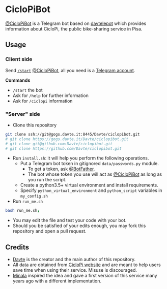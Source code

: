# CicloPiBot
[@CicloPiBot](https://t.me/ciclopibot) is a Telegram bot based on [davtelepot](https://gogs.davte.it/davte/davtelepot) which provides information about CicloPi, the public bike-sharing service in Pisa.

## Usage
### Client side
Send [`/start`](https://t.me/ciclopibot?start=00help) [@CicloPiBot](https://t.me/ciclopibot), all you need is a [Telegram account](https://telegram.org/).

**Commands**
* `/start` the bot
* Ask for `/help` for further information
* Ask for `/ciclopi` information

### "Server" side
* Clone this repository
```bash
git clone ssh://git@gogs.davte.it:8445/Davte/ciclopibot.git
# git clone https://gogs.davte.it/Davte/ciclopibot.git
# git clone git@github.com:Davte/ciclopibot.git
# git clone https://github.com/Davte/ciclopibot.git
```
* Run `install.sh`: it will help you perform the following operations.
  * Put a Telegram bot token in gitignored `data/passwords.py` module.
    * To get a token, ask [@BotFather](https://t.me/botfather).
    * The bot whose token you use will act as [@CicloPiBot](https://t.me/ciclopibot) as long as you run the script.
  * Create a python3.5+ virtual environment and install requirements.
  * Specify `python_virtual_environment` and `python_script` variables in `my_config.sh`
* Run `run_me.sh`
```bash
bash run_me.sh;
```
* You may edit the file and test your code with your bot.
* Should you be satisfied of your edits enough, you may fork this repository and open a pull request.

## Credits
* [Davte](https://www.davte.it) is the creator and the main author of this repository.
* All data are obtained from [CicloPi website](http://www.ciclopi.eu) and are meant to help users save time when using their service. Misuse is discouraged.
* [Minala](https://t.me/minalabot) inspired the idea and gave a first version of this service many years ago with a different implementation.
